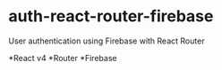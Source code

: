 # auth-react-router-firebase
User authentication using Firebase with React Router

*React v4
*Router
*Firebase
